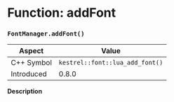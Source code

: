 
# Function: addFont
### `FontManager.addFont()`

| Aspect | Value |
| --- | --- |
| C++ Symbol | `kestrel::font::lua_add_font()` |
| Introduced | 0.8.0 |

**Description**


